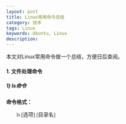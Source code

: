```yaml
---
layout: post
title: Linux常用命令总结 
category: 技术
tags: Linux 
keywords: Ubuntu, Linux
description: 
---
```



本文对Linux常用命令做一个总结，方便日后查阅。


#### **1. 文件处理命令**

##### **1) ls命令**

<span style="mso-spacerun:'yes'; font-weight:bold; font-size:10.5000pt; font-family:'宋体'; ">命令格式：</span>
<p style="text-indent:21.0000pt; margin-bottom:0pt; margin-top:0pt; "><span style="mso-spacerun:'yes'; font-size:10.5000pt; font-family:'宋体'; ">ls&nbsp;[选项]&nbsp;[目录名]</span></p>




